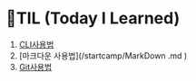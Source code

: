 # 🌱TIL (Today I Learned)



1. [CLI사용법](/startcamp/CLI.md) 
2. [마크다운 사용법](/startcamp/MarkDown .md )
3. [Git사용법](/startcamp/Git.md)